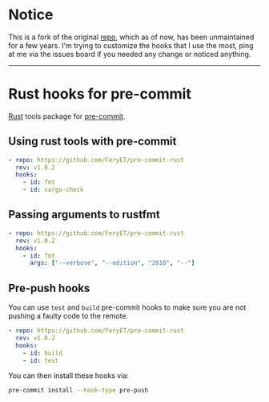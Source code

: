 # Notice

This is a fork of the original [repo](https://github.com/doublify/pre-commit-rust), which as of now, has been unmaintained for a few years. I'm trying to customize the hooks that I use the most, ping at me via the issues board if you needed any change or noticed anything.

---

# Rust hooks for pre-commit

[Rust](https://www.rust-lang.org) tools package for [pre-commit](https://pre-commit.com).

## Using rust tools with pre-commit

```yaml
- repo: https://github.com/FeryET/pre-commit-rust
  rev: v1.0.2
  hooks:
    - id: fmt
    - id: cargo-check
```

## Passing arguments to rustfmt

```yaml
- repo: https://github.com/FeryET/pre-commit-rust
  rev: v1.0.2
  hooks:
    - id: fmt
      args: ["--verbose", "--edition", "2018", "--"]
```

## Pre-push hooks

You can use `test` and `build` pre-commit hooks to make sure you are not pushing a faulty code to the remote.

```yaml
- repo: https://github.com/FeryET/pre-commit-rust
  rev: v1.0.2
  hooks:
    - id: build
    - id: test
```

You can then install these hooks via:

```sh
pre-commit install --hook-type pre-push
```
